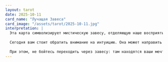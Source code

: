 ```yaml
---
layout: tarot
date: 2025-10-11
card_name: "Лучащая Завеса"
card_image: "/assets/tarot/2025-10-11.jpg"
interpretation: |
  Эта карта символизирует мистическую завесу, отделяющую наше восприятие от глубинной истины. Она говорит о том, что перед вами открываются новые возможности для внутреннего раскрытия и понимания. Подобно туману, она может скрывать истинные намерения и потребности, но также приглашает вас искать и находить свет, пробивающийся сквозь тьму.
  
  Сегодня вам стоит обратить внимание на интуицию. Она может направить вас к открытиям, которые помогут вам лучше понять себя и окружающий мир. Возможно, на вас свалится ощущение, что вы находитесь на перепутье и необходимо сделать выбор. Наиболее важным будет слушать свой внутренний голос и доверять ему.
  
  При этом, не бойтесь переходить через завесу: там находятся ваши мечты и желания. Эти скрытые возможности могут проявиться через необычные встречи или отклики на ваши творческие начинания. Будьте открыты новым чувствам и впечатлениям, ведь они могут перевернуть ваше восприятие и дать вам новое направление в жизни.
---
```

